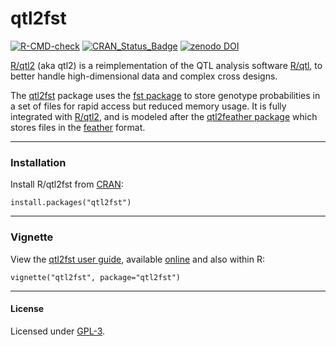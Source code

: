 # qtl2fst

[![R-CMD-check](https://github.com/rqtl/qtl2fst/actions/workflows/R-CMD-check.yaml/badge.svg)](https://github.com/rqtl/qtl2fst/actions/workflows/R-CMD-check.yaml)
[![CRAN_Status_Badge](https://www.r-pkg.org/badges/version/qtl2fst)](https://cran.r-project.org/package=qtl2fst)
[![zenodo DOI](https://zenodo.org/badge/DOI/10.5281/zenodo.3237776.svg)](https://doi.org/10.5281/zenodo.3237776)

[R/qtl2](https://kbroman.org/qtl2/) (aka qtl2) is a reimplementation of
the QTL analysis software [R/qtl](https://rqtl.org), to better handle
high-dimensional data and complex cross designs.

The [qtl2fst](https://github.com/rqtl/qtl2fst) package uses
the [fst package](https://www.fstpackage.org/) to store genotype probabilities in
a set of files for rapid access but reduced memory usage. It is fully
integrated with [R/qtl2](https://kbroman.org/qtl2/), and is modeled after the
[qtl2feather package](https://github.com/byandell-sysgen/qtl2feather) which stores
files in the [feather](https://github.com/wesm/feather) format.

---

### Installation

Install R/qtl2fst from [CRAN](https://cran.r-project.org):

    install.packages("qtl2fst")

---

### Vignette

View the [qtl2fst user
guide](https://kbroman.org/qtl2/assets/vignettes/qtl2fst.html),
available [online](https://kbroman.org/qtl2/assets/vignettes/qtl2fst.html)
and also within R:

    vignette("qtl2fst", package="qtl2fst")



---

#### License

Licensed under [GPL-3](https://www.r-project.org/Licenses/GPL-3).
